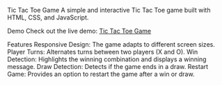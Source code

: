 Tic Tac Toe Game
A simple and interactive Tic Tac Toe game built with HTML, CSS, and JavaScript.

Demo
Check out the live demo: [Tic Tac Toe Game](https://tic-tac-toe-livid-nu.vercel.app/)

Features
Responsive Design: The game adapts to different screen sizes.
Player Turns: Alternates turns between two players (X and O).
Win Detection: Highlights the winning combination and displays a winning message.
Draw Detection: Detects if the game ends in a draw.
Restart Game: Provides an option to restart the game after a win or draw.
